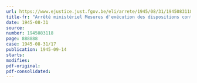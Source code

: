 ```yaml
---
url: https://www.ejustice.just.fgov.be/eli/arrete/1945/08/31/1945083118/justel
title-fr: "Arrêté ministériel Mesures d'exécution des dispositions contenues dans l'arrêté royal du 30 août 1945 portant augmentation des tarifs postaux (Service extérieur)"
date: 1945-08-31
source:
number: 1945083118
page: 888888
case: 1945-08-31/17
publication: 1945-09-14
starts:
modifies:
pdf-original:
pdf-consolidated:
---
```


